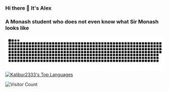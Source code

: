 ### Hi there 👋 It's Alex

### A Monash student who does not even know what Sir Monash looks like

<picture>
  <source media="(prefers-color-scheme: dark)" srcset="https://raw.githubusercontent.com/lxfriday/lxfriday/output/github-contribution-grid-snake-dark.svg">
  <source media="(prefers-color-scheme: light)" srcset="https://raw.githubusercontent.com/lxfriday/lxfriday/output/github-contribution-grid-snake.svg">
  <img alt="github contribution grid snake animation" src="https://raw.githubusercontent.com/lxfriday/lxfriday/output/github-contribution-grid-snake.svg">
</picture>

<div align="left"> 
  <a href="https://github.com/Kalibur2333"><img alt="Kalibur2333's Top Languages" src="https://denvercoder1-github-readme-stats.vercel.app/api/top-langs/?username=Kalibur2333&langs_count=8&layout=compact&theme=react&border_color=7F3FBF&bg_color=0D1117&title_color=F85D7F&icon_color=F8D866" height="192px" width="50%"/></a>
</div>


![Visitor Count](https://profile-counter.glitch.me/Kalibur233/count.svg)



<!--
**Kalibur2333/Kalibur2333** is a ✨ _special_ ✨ repository because its `README.md` (this file) appears on your GitHub profile.

Here are some ideas to get you started:

- 🔭 I’m currently working on ...
- 🌱 I’m currently learning ...
- 👯 I’m looking to collaborate on ...
- 🤔 I’m looking for help with ...
- 💬 Ask me about ...
- 📫 How to reach me: ...
- 😄 Pronouns: ...
- ⚡ Fun fact: ...
  -->
